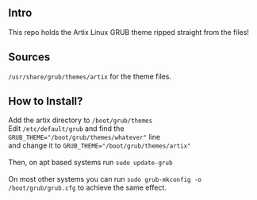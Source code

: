 ## Intro
This repo holds the Artix Linux GRUB theme ripped straight from the files!
## Sources
```/usr/share/grub/themes/artix``` for the theme files.
## How to Install?
Add the artix directory to ```/boot/grub/themes```</br>
Edit ```/etc/default/grub``` and find the ```GRUB_THEME="/boot/grub/themes/whatever"```
line</br>and change it to ```GRUB_THEME="/boot/grub/themes/artix"```</br></br>
Then, on apt based systems run ```sudo update-grub```</br></br>
On most other systems you can run ```sudo grub-mkconfig -o /boot/grub/grub.cfg``` to achieve the same effect.
